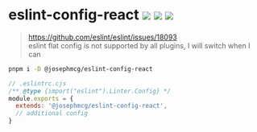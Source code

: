 # eslint-config-react <a href="https://npm.im/@josephmcg/eslint-config-react"><img src="https://badgen.net/npm/v/@josephmcg/eslint-config-react"></a> <a href="https://npm.im/@josephmcg/eslint-config-react"><img src="https://badgen.net/npm/dm/@josephmcg/eslint-config-react"></a> <a href="https://packagephobia.now.sh/result?p=@josephmcg/eslint-config-react"><img src="https://packagephobia.now.sh/badge?p=@josephmcg/eslint-config-react"></a>

> <https://github.com/eslint/eslint/issues/18093>  
> eslint flat config is not supported by all plugins, I will switch when I can

```bash
pnpm i -D @josephmcg/eslint-config-react
```

```cjs
// .eslintrc.cjs
/** @type {import("eslint").Linter.Config} */
module.exports = {
  extends: '@josephmcg/eslint-config-react',
  // additional config
}
```
